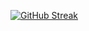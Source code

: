 [![GitHub Streak](https://github-readme-streak-stats.herokuapp.com/?user=aschkenasy)](https://git.io/streak-stats)
